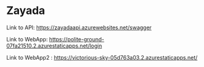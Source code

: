 # Zayada

Link to API: https://zayadaapi.azurewebsites.net/swagger

Link to WebApp: https://polite-ground-07fa21510.2.azurestaticapps.net/login

Link to WebApp2 : https://victorious-sky-05d763a03.2.azurestaticapps.net/

